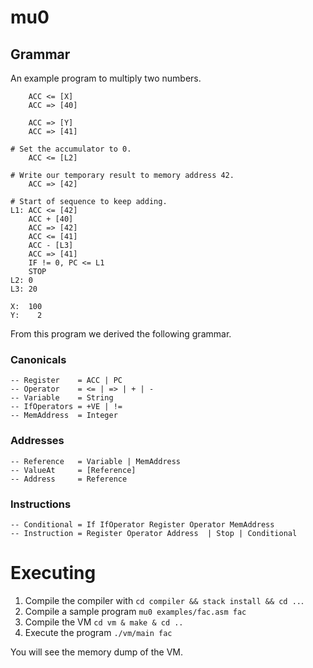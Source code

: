 # mu0

## Grammar

An example program to multiply two numbers.

```
    ACC <= [X]
    ACC => [40]

    ACC => [Y]
    ACC => [41]

# Set the accumulator to 0.
    ACC <= [L2]

# Write our temporary result to memory address 42.
    ACC => [42]

# Start of sequence to keep adding.
L1: ACC <= [42]
    ACC + [40]
    ACC => [42]
    ACC <= [41]
    ACC - [L3]
    ACC => [41]
    IF != 0, PC <= L1
    STOP
L2: 0
L3: 20

X:  100
Y:    2
```

From this program we derived the following grammar.

### Canonicals

```
-- Register    = ACC | PC
-- Operator    = <= | => | + | -
-- Variable    = String
-- IfOperators = +VE | !=
-- MemAddress  = Integer
```

### Addresses

```
-- Reference   = Variable | MemAddress
-- ValueAt     = [Reference]
-- Address     = Reference
```

### Instructions

```
-- Conditional = If IfOperator Register Operator MemAddress
-- Instruction = Register Operator Address  | Stop | Conditional
```

# Executing

 1. Compile the compiler with `cd compiler && stack install && cd ..`.
 2. Compile a sample program `mu0 examples/fac.asm fac`
 3. Compile the VM `cd vm & make & cd ..`
 4. Execute the program `./vm/main fac`

You will see the memory dump of the VM.
